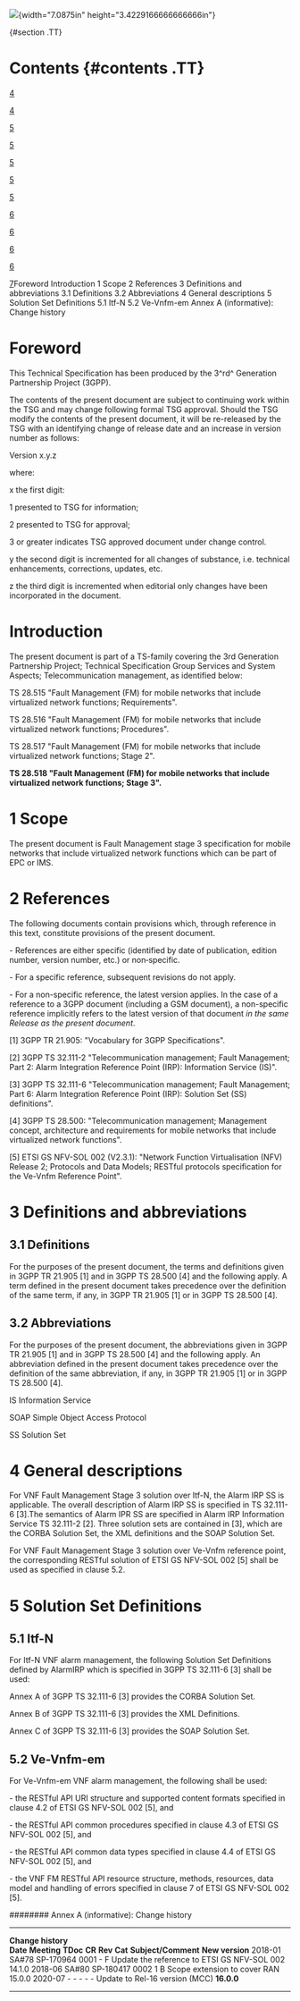 ![](media/image1.jpeg){width="7.0875in" height="3.4229166666666666in"}

  {#section .TT}

Contents {#contents .TT}
========

[4](#foreword)

[4](#introduction)

[5](#scope)

[5](#references)

[5](#definitions-and-abbreviations)

[5](#definitions)

[5](#abbreviations)

[6](#general-descriptions)

[6](#solution-set-definitions)

[6](#itf-n)

[6](#ve-vnfm-em)

[7](#annex-a-informative-change-history)Foreword Introduction 1 Scope 2
References 3 Definitions and abbreviations 3.1 Definitions 3.2
Abbreviations 4 General descriptions 5 Solution Set Definitions 5.1
Itf-N 5.2 Ve-Vnfm-em Annex A (informative): Change history

Foreword
========

This Technical Specification has been produced by the 3^rd^ Generation
Partnership Project (3GPP).

The contents of the present document are subject to continuing work
within the TSG and may change following formal TSG approval. Should the
TSG modify the contents of the present document, it will be re-released
by the TSG with an identifying change of release date and an increase in
version number as follows:

Version x.y.z

where:

x the first digit:

1 presented to TSG for information;

2 presented to TSG for approval;

3 or greater indicates TSG approved document under change control.

y the second digit is incremented for all changes of substance, i.e.
technical enhancements, corrections, updates, etc.

z the third digit is incremented when editorial only changes have been
incorporated in the document.

Introduction
============

The present document is part of a TS-family covering the 3rd Generation
Partnership Project; Technical Specification Group Services and System
Aspects; Telecommunication management, as identified below:

TS 28.515 \"Fault Management (FM) for mobile networks that include
virtualized network functions; Requirements\".

TS 28.516 \"Fault Management (FM) for mobile networks that include
virtualized network functions; Procedures\".

TS 28.517 \"Fault Management (FM) for mobile networks that include
virtualized network functions; Stage 2\".

**TS 28.518 \"Fault Management (FM) for mobile networks that include
virtualized network functions; Stage 3\".**

1 Scope
=======

The present document is Fault Management stage 3 specification for
mobile networks that include virtualized network functions which can be
part of EPC or IMS.

2 References
============

The following documents contain provisions which, through reference in
this text, constitute provisions of the present document.

\- References are either specific (identified by date of publication,
edition number, version number, etc.) or non‑specific.

\- For a specific reference, subsequent revisions do not apply.

\- For a non-specific reference, the latest version applies. In the case
of a reference to a 3GPP document (including a GSM document), a
non-specific reference implicitly refers to the latest version of that
document *in the same Release as the present document*.

\[1\] 3GPP TR 21.905: \"Vocabulary for 3GPP Specifications\".

\[2\] 3GPP TS 32.111-2 \"Telecommunication management; Fault Management;
Part 2: Alarm Integration Reference Point (IRP): Information Service
(IS)\".

\[3\] 3GPP TS 32.111-6 \"Telecommunication management; Fault Management;
Part 6: Alarm Integration Reference Point (IRP): Solution Set (SS)
definitions\".

\[4\] 3GPP TS 28.500: \"Telecommunication management; Management
concept, architecture and requirements for mobile networks that include
virtualized network functions\".

\[5\] ETSI GS NFV-SOL 002 (V2.3.1): \"Network Function Virtualisation
(NFV) Release 2; Protocols and Data Models; RESTful protocols
specification for the Ve-Vnfm Reference Point\".

3 Definitions and abbreviations
===============================

3.1 Definitions
---------------

For the purposes of the present document, the terms and definitions
given in 3GPP TR 21.905 \[1\] and in 3GPP TS 28.500 \[4\] and the
following apply. A term defined in the present document takes precedence
over the definition of the same term, if any, in 3GPP TR 21.905 \[1\] or
in 3GPP TS 28.500 \[4\].

3.2 Abbreviations
-----------------

For the purposes of the present document, the abbreviations given in
3GPP TR 21.905 \[1\] and in 3GPP TS 28.500 \[4\] and the following
apply. An abbreviation defined in the present document takes precedence
over the definition of the same abbreviation, if any, in 3GPP
TR 21.905 \[1\] or in 3GPP TS 28.500 \[4\].

IS Information Service

SOAP Simple Object Access Protocol

SS Solution Set

4 General descriptions
======================

For VNF Fault Management Stage 3 solution over Itf-N, the Alarm IRP SS
is applicable. The overall description of Alarm IRP SS is specified in
TS 32.111-6 \[3\].The semantics of Alarm IPR SS are specified in Alarm
IRP Information Service TS 32.111-2 \[2\]. Three solution sets are
contained in \[3\], which are the CORBA Solution Set, the XML
definitions and the SOAP Solution Set.

For VNF Fault Management Stage 3 solution over Ve-Vnfm reference point,
the corresponding RESTful solution of ETSI GS NFV-SOL 002 \[5\] shall be
used as specified in clause 5.2.

5 Solution Set Definitions
==========================

5.1 Itf-N
---------

For Itf-N VNF alarm management, the following Solution Set Definitions
defined by AlarmIRP which is specified in 3GPP TS 32.111-6 \[3\] shall
be used:

Annex A of 3GPP TS 32.111-6 \[3\] provides the CORBA Solution Set.

Annex B of 3GPP TS 32.111-6 \[3\] provides the XML Definitions.

Annex C of 3GPP TS 32.111-6 \[3\] provides the SOAP Solution Set.

5.2 Ve-Vnfm-em
--------------

For Ve-Vnfm-em VNF alarm management, the following shall be used:

\- the RESTful API URI structure and supported content formats specified
in clause 4.2 of ETSI GS NFV-SOL 002 \[5\], and

\- the RESTful API common procedures specified in clause 4.3 of ETSI GS
NFV-SOL 002 \[5\], and

\- the RESTful API common data types specified in clause 4.4 of ETSI GS
NFV-SOL 002 \[5\], and

\- the VNF FM RESTful API resource structure, methods, resources, data
model and handling of errors specified in clause 7 of ETSI GS NFV-SOL
002 \[5\].

######## Annex A (informative): Change history

  -------------------- ------------- ----------- -------- --------- --------- --------------------------------------------- -----------------
  **Change history**                                                                                                        
  **Date**             **Meeting**   **TDoc**    **CR**   **Rev**   **Cat**   **Subject/Comment**                           **New version**
  2018-01              SA\#78        SP-170964   0001     \-        F         Update the reference to ETSI GS NFV-SOL 002   14.1.0
  2018-06              SA\#80        SP-180417   0002     1         B         Scope extension to cover RAN                  15.0.0
  2020-07              \-            \-          \-       \-        \-        Update to Rel-16 version (MCC)                **16.0.0**
  -------------------- ------------- ----------- -------- --------- --------- --------------------------------------------- -----------------
